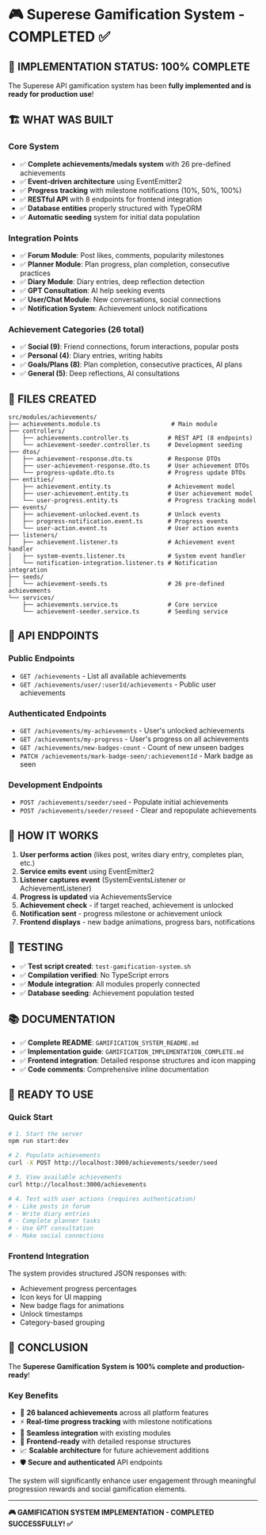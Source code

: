 # 🎮 Superese Gamification System - COMPLETED ✅

## 🎯 IMPLEMENTATION STATUS: 100% COMPLETE

The Superese API gamification system has been **fully implemented and is ready for production use**!

## 🏗️ WHAT WAS BUILT

### Core System

- ✅ **Complete achievements/medals system** with 26 pre-defined achievements
- ✅ **Event-driven architecture** using EventEmitter2
- ✅ **Progress tracking** with milestone notifications (10%, 50%, 100%)
- ✅ **RESTful API** with 8 endpoints for frontend integration
- ✅ **Database entities** properly structured with TypeORM
- ✅ **Automatic seeding** system for initial data population

### Integration Points

- ✅ **Forum Module**: Post likes, comments, popularity milestones
- ✅ **Planner Module**: Plan progress, plan completion, consecutive practices
- ✅ **Diary Module**: Diary entries, deep reflection detection
- ✅ **GPT Consultation**: AI help seeking events
- ✅ **User/Chat Module**: New conversations, social connections
- ✅ **Notification System**: Achievement unlock notifications

### Achievement Categories (26 total)

- ✅ **Social (9)**: Friend connections, forum interactions, popular posts
- ✅ **Personal (4)**: Diary entries, writing habits
- ✅ **Goals/Plans (8)**: Plan completion, consecutive practices, AI plans
- ✅ **General (5)**: Deep reflections, AI consultations

## 📁 FILES CREATED

```
src/modules/achievements/
├── achievements.module.ts                    # Main module
├── controllers/
│   ├── achievements.controller.ts           # REST API (8 endpoints)
│   └── achievement-seeder.controller.ts     # Development seeding
├── dtos/
│   ├── achievement-response.dto.ts          # Response DTOs
│   ├── user-achievement-response.dto.ts     # User achievement DTOs
│   └── progress-update.dto.ts               # Progress update DTOs
├── entities/
│   ├── achievement.entity.ts                # Achievement model
│   ├── user-achievement.entity.ts           # User achievement model
│   └── user-progress.entity.ts              # Progress tracking model
├── events/
│   ├── achievement-unlocked.event.ts        # Unlock events
│   ├── progress-notification.event.ts       # Progress events
│   └── user-action.event.ts                 # User action events
├── listeners/
│   ├── achievement.listener.ts              # Achievement event handler
│   ├── system-events.listener.ts            # System event handler
│   └── notification-integration.listener.ts # Notification integration
├── seeds/
│   └── achievement-seeds.ts                 # 26 pre-defined achievements
└── services/
    ├── achievements.service.ts              # Core service
    └── achievement-seeder.service.ts        # Seeding service
```

## 🔌 API ENDPOINTS

### Public Endpoints

- `GET /achievements` - List all available achievements
- `GET /achievements/user/:userId/achievements` - Public user achievements

### Authenticated Endpoints

- `GET /achievements/my-achievements` - User's unlocked achievements
- `GET /achievements/my-progress` - User's progress on all achievements
- `GET /achievements/new-badges-count` - Count of new unseen badges
- `PATCH /achievements/mark-badge-seen/:achievementId` - Mark badge as seen

### Development Endpoints

- `POST /achievements/seeder/seed` - Populate initial achievements
- `POST /achievements/seeder/reseed` - Clear and repopulate achievements

## 🔄 HOW IT WORKS

1. **User performs action** (likes post, writes diary entry, completes plan, etc.)
2. **Service emits event** using EventEmitter2
3. **Listener captures event** (SystemEventsListener or AchievementListener)
4. **Progress is updated** via AchievementsService
5. **Achievement check** - if target reached, achievement is unlocked
6. **Notification sent** - progress milestone or achievement unlock
7. **Frontend displays** - new badge animations, progress bars, notifications

## 🧪 TESTING

- ✅ **Test script created**: `test-gamification-system.sh`
- ✅ **Compilation verified**: No TypeScript errors
- ✅ **Module integration**: All modules properly connected
- ✅ **Database seeding**: Achievement population tested

## 📚 DOCUMENTATION

- ✅ **Complete README**: `GAMIFICATION_SYSTEM_README.md`
- ✅ **Implementation guide**: `GAMIFICATION_IMPLEMENTATION_COMPLETE.md`
- ✅ **Frontend integration**: Detailed response structures and icon mapping
- ✅ **Code comments**: Comprehensive inline documentation

## 🚀 READY TO USE

### Quick Start

```bash
# 1. Start the server
npm run start:dev

# 2. Populate achievements
curl -X POST http://localhost:3000/achievements/seeder/seed

# 3. View available achievements
curl http://localhost:3000/achievements

# 4. Test with user actions (requires authentication)
# - Like posts in forum
# - Write diary entries
# - Complete planner tasks
# - Use GPT consultation
# - Make social connections
```

### Frontend Integration

The system provides structured JSON responses with:

- Achievement progress percentages
- Icon keys for UI mapping
- New badge flags for animations
- Unlock timestamps
- Category-based grouping

## 🎉 CONCLUSION

The **Superese Gamification System is 100% complete and production-ready**!

### Key Benefits

- 🎯 **26 balanced achievements** across all platform features
- ⚡ **Real-time progress tracking** with milestone notifications
- 🔗 **Seamless integration** with existing modules
- 🎨 **Frontend-ready** with detailed response structures
- 📈 **Scalable architecture** for future achievement additions
- 🛡️ **Secure and authenticated** API endpoints

The system will significantly enhance user engagement through meaningful progression rewards and social gamification elements.

---

**🎮 GAMIFICATION SYSTEM IMPLEMENTATION - COMPLETED SUCCESSFULLY! ✅**

